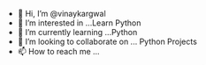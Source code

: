 - 👋 Hi, I’m @vinaykargwal
- 👀 I’m interested in ...Learn Python
- 🌱 I’m currently learning ...Python
- 💞️ I’m looking to collaborate on ... Python Projects
- 📫 How to reach me ...

<!---
vinaykargwal/vinaykargwal is a ✨ special ✨ repository because its `README.md` (this file) appears on your GitHub profile.
You can click the Preview link to take a look at your changes.
--->
